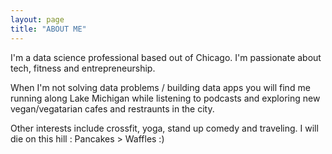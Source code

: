 ```yaml
---
layout: page
title: "ABOUT ME"
---
```


I'm a data science professional based out of Chicago. I'm passionate about tech, fitness and entrepreneurship.

When I'm not solving data problems / building data apps you will find me running along Lake Michigan while listening to podcasts and exploring new vegan/vegatarian cafes and restraunts in the city.

Other interests include crossfit, yoga, stand up comedy and traveling. I will die on this hill : Pancakes > Waffles :)
